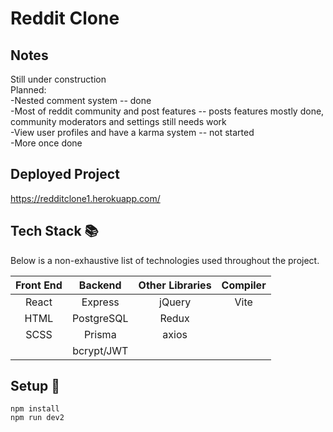 # Reddit Clone

## Notes

Still under construction</br>
Planned:</br>
-Nested comment system -- done</br>
-Most of reddit community and post features -- posts features mostly done, community moderators and settings still needs work</br>
-View user profiles and have a karma system -- not started</br>
-More once done</br>

## Deployed Project

https://redditclone1.herokuapp.com/ </br>

## Tech Stack :books:

Below is a non-exhaustive list of technologies used throughout the project.

| Front End |  Backend   | Other Libraries | Compiler |
| :-------: | :--------: | :-------------: | :------: |
|   React   |  Express   |     jQuery      |   Vite   |
|   HTML    | PostgreSQL |      Redux      |          |
|   SCSS    |   Prisma   |      axios      |          |
|           | bcrypt/JWT |                 |          |

## Setup :rocket:

```
npm install
npm run dev2
```
